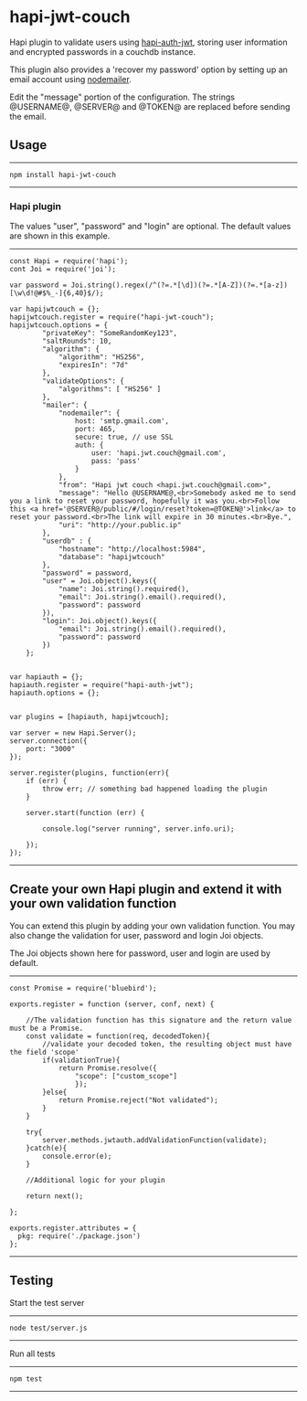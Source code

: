 # hapi-jwt-couch

Hapi plugin to validate users using [hapi-auth-jwt](https://github.com/ryanfitz/hapi-auth-jwt), storing user information and encrypted passwords 
in a couchdb instance. 

This plugin also provides a 'recover my password' option by setting up an email account using [nodemailer](https://github.com/nodemailer/nodemailer).

Edit the "message" portion of the configuration. The strings @USERNAME@, @SERVER@ and @TOKEN@ are replaced before sending the email. 

## Usage 

----
	npm install hapi-jwt-couch
----

### Hapi plugin

The values "user", "password" and "login" are optional. The default values are shown in this example. 

----
	const Hapi = require('hapi');
	cont Joi = require('joi');

	var password = Joi.string().regex(/^(?=.*[\d])(?=.*[A-Z])(?=.*[a-z])[\w\d!@#$%_-]{6,40}$/);

	var hapijwtcouch = {};
	hapijwtcouch.register = require("hapi-jwt-couch");
	hapijwtcouch.options = {
	        "privateKey": "SomeRandomKey123",
	        "saltRounds": 10,
	        "algorithm": { 
	            "algorithm": "HS256",
	            "expiresIn": "7d"
	        },
	        "validateOptions": { 
	            "algorithms": [ "HS256" ] 
	        },
	        "mailer": {
	            "nodemailer": {
					host: 'smtp.gmail.com',
				    port: 465,
				    secure: true, // use SSL
				    auth: {
				        user: 'hapi.jwt.couch@gmail.com',
				        pass: 'pass'
				    }
				},
				"from": "Hapi jwt couch <hapi.jwt.couch@gmail.com>",
				"message": "Hello @USERNAME@,<br>Somebody asked me to send you a link to reset your password, hopefully it was you.<br>Follow this <a href='@SERVER@/public/#/login/reset?token=@TOKEN@'>link</a> to reset your password.<br>The link will expire in 30 minutes.<br>Bye.",
				"uri": "http://your.public.ip"
	        },
	        "userdb" : {
	            "hostname": "http://localhost:5984",
	            "database": "hapijwtcouch"
	        },
	        "password" = password,
	        "user" = Joi.object().keys({
		        "name": Joi.string().required(),
		        "email": Joi.string().email().required(),
		        "password": password
	        }),
	        "login": Joi.object().keys({
		        "email": Joi.string().email().required(),
		        "password": password
		    })
	    };
	    

	var hapiauth = {};
	hapiauth.register = require("hapi-auth-jwt");
	hapiauth.options = {};


	var plugins = [hapiauth, hapijwtcouch];

	var server = new Hapi.Server();
	server.connection({ 
	    port: "3000"
	});

	server.register(plugins, function(err){
	    if (err) {
	        throw err; // something bad happened loading the plugin
	    }

	    server.start(function (err) {

	        console.log("server running", server.info.uri);
	        
	    });
	});
----

## Create your own Hapi plugin and extend it with your own validation function

You can extend this plugin by adding your own validation function. You may also change the validation for user, password and login Joi objects.

The Joi objects shown here for password, user and login are used by default.

----
	
	const Promise = require('bluebird');

	exports.register = function (server, conf, next) {

		//The validation function has this signature and the return value must be a Promise. 
		const validate = function(req, decodedToken){
			//validate your decoded token, the resulting object must have the field 'scope'
			if(validationTrue){
				return Promise.resolve({
					"scope": ["custom_scope"]
					});
			}else{
				return Promise.reject("Not validated");
			}
		}

		try{
			server.methods.jwtauth.addValidationFunction(validate);	
		}catch(e){
			console.error(e);
		}
		
		//Additional logic for your plugin

		return next();
		
	};

	exports.register.attributes = {
	  pkg: require('./package.json')
	};

----

## Testing 

Start the test server

----
	node test/server.js
----

Run all tests

----
	npm test
----

